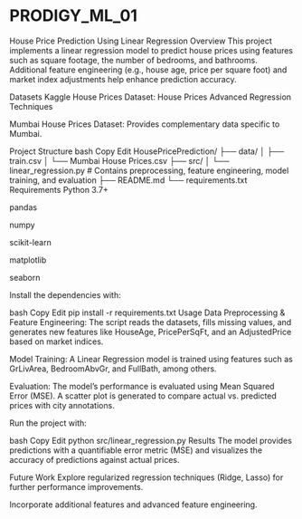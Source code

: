 # PRODIGY_ML_01
House Price Prediction Using Linear Regression
Overview
This project implements a linear regression model to predict house prices using features such as square footage, the number of bedrooms, and bathrooms. Additional feature engineering (e.g., house age, price per square foot) and market index adjustments help enhance prediction accuracy.

Datasets
Kaggle House Prices Dataset: House Prices Advanced Regression Techniques

Mumbai House Prices Dataset: Provides complementary data specific to Mumbai.

Project Structure
bash
Copy
Edit
HousePricePrediction/
├── data/
│   ├── train.csv
│   └── Mumbai House Prices.csv
├── src/
│   └── linear_regression.py   # Contains preprocessing, feature engineering, model training, and evaluation
├── README.md
└── requirements.txt
Requirements
Python 3.7+

pandas

numpy

scikit-learn

matplotlib

seaborn

Install the dependencies with:

bash
Copy
Edit
pip install -r requirements.txt
Usage
Data Preprocessing & Feature Engineering:
The script reads the datasets, fills missing values, and generates new features like HouseAge, PricePerSqFt, and an AdjustedPrice based on market indices.

Model Training:
A Linear Regression model is trained using features such as GrLivArea, BedroomAbvGr, and FullBath, among others.

Evaluation:
The model’s performance is evaluated using Mean Squared Error (MSE). A scatter plot is generated to compare actual vs. predicted prices with city annotations.

Run the project with:

bash
Copy
Edit
python src/linear_regression.py
Results
The model provides predictions with a quantifiable error metric (MSE) and visualizes the accuracy of predictions against actual prices.

Future Work
Explore regularized regression techniques (Ridge, Lasso) for further performance improvements.

Incorporate additional features and advanced feature engineering.
